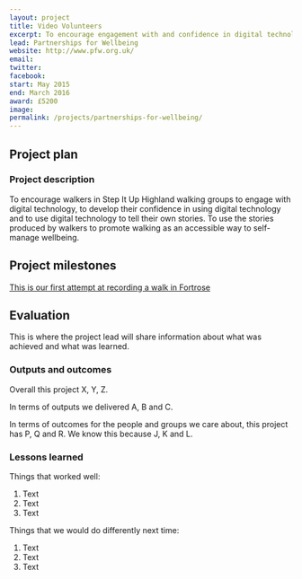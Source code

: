```yaml
---
layout: project
title: Video Volunteers
excerpt: To encourage engagement with and confidence in digital technology
lead: Partnerships for Wellbeing
website: http://www.pfw.org.uk/
email: 
twitter: 
facebook: 
start: May 2015
end: March 2016
award: £5200
image:
permalink: /projects/partnerships-for-wellbeing/ 
---
```


## Project plan

### Project description

To encourage walkers in Step It Up Highland walking groups to engage with digital technology, to develop their confidence in using digital technology and to use digital technology to tell their own stories. To use the stories produced by walkers to promote walking as an accessible way to self-manage wellbeing.


## Project milestones


[This is our first attempt at recording a walk in Fortrose](https://www.youtube.com/watch?v=-DL-L1MrYEU&feature=youtu.be)


## Evaluation

This is where the project lead will share information about what was achieved and what was learned.

### Outputs and outcomes

Overall this project X, Y, Z.

In terms of outputs we delivered A, B and C.

In terms of outcomes for the people and groups we care about, this project has P, Q and R. We know this because J, K and L.

### Lessons learned

Things that worked well:

1. Text
2. Text
3. Text

Things that we would do differently next time:

1. Text
2. Text
3. Text
